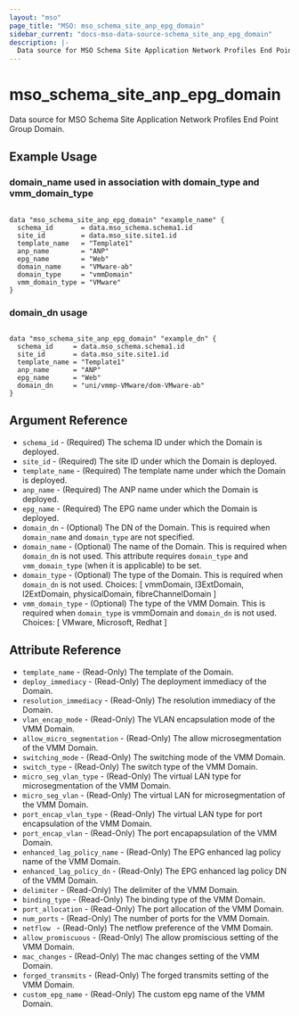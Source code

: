 ```yaml
---
layout: "mso"
page_title: "MSO: mso_schema_site_anp_epg_domain"
sidebar_current: "docs-mso-data-source-schema_site_anp_epg_domain"
description: |-
  Data source for MSO Schema Site Application Network Profiles End Point Group Domain.
---
```


# mso_schema_site_anp_epg_domain #

Data source for MSO Schema Site Application Network Profiles End Point Group Domain.

## Example Usage ##

### domain_name used in association with domain_type and vmm_domain_type ###

```hcl

data "mso_schema_site_anp_epg_domain" "example_name" {
  schema_id       = data.mso_schema.schema1.id
  site_id         = data.mso_site.site1.id
  template_name   = "Template1"
  anp_name        = "ANP"
  epg_name        = "Web"
  domain_name     = "VMware-ab"
  domain_type     = "vmmDomain"
  vmm_domain_type = "VMware"
}

```

### domain_dn usage ###

```hcl

data "mso_schema_site_anp_epg_domain" "example_dn" {
  schema_id     = data.mso_schema.schema1.id
  site_id       = data.mso_site.site1.id
  template_name = "Template1"
  anp_name      = "ANP"
  epg_name      = "Web"
  domain_dn     = "uni/vmmp-VMware/dom-VMware-ab"
}

```

## Argument Reference ##

* `schema_id` - (Required) The schema ID under which the Domain is deployed.
* `site_id` - (Required) The site ID under which the Domain is deployed.
* `template_name` - (Required) The template name under which the Domain is deployed.
* `anp_name` - (Required) The ANP name under which the Domain is deployed.
* `epg_name` - (Required) The EPG name under which the Domain is deployed.
* `domain_dn` - (Optional) The DN of the Domain. This is required when `domain_name` and `domain_type` are not specified.
* `domain_name` - (Optional) The name of the Domain. This is required when `domain_dn` is not used. This attribute requires `domain_type` and `vmm_domain_type` (when it is applicable) to be set.
* `domain_type` - (Optional)  The type of the Domain. This is required when `domain_dn` is not used. Choices: [ vmmDomain, l3ExtDomain, l2ExtDomain, physicalDomain, fibreChannelDomain ]
* `vmm_domain_type` - (Optional) The type of the VMM Domain. This is required when `domain_type` is vmmDomain and `domain_dn` is not used. Choices: [ VMware, Microsoft, Redhat ]


## Attribute Reference ##

* `template_name` - (Read-Only) The template of the Domain.
* `deploy_immediacy` - (Read-Only) The deployment immediacy of the Domain.
* `resolution_immediacy` - (Read-Only) The resolution immediacy of the Domain.
* `vlan_encap_mode` - (Read-Only) The VLAN encapsulation mode of the VMM Domain.
* `allow_micro_segmentation` - (Read-Only) The allow microsegmentation of the VMM Domain.
* `switching_mode` - (Read-Only) The switching mode of the VMM Domain.
* `switch_type` - (Read-Only) The switch type of the VMM Domain.
* `micro_seg_vlan_type` - (Read-Only) The virtual LAN type for microsegmentation of the VMM Domain.
* `micro_seg_vlan` - (Read-Only) The virtual LAN for microsegmentation of the VMM Domain.
* `port_encap_vlan_type` - (Read-Only) The virtual LAN type for port encapsulation of the VMM Domain.
* `port_encap_vlan` - (Read-Only) The port encapapsulation of the VMM Domain.
* `enhanced_lag_policy_name` - (Read-Only) The EPG enhanced lag policy name of the VMM Domain.
* `enhanced_lag_policy_dn` - (Read-Only) The EPG enhanced lag policy DN of the VMM Domain.
* `delimiter` - (Read-Only) The delimiter of the VMM Domain.
* `binding_type` - (Read-Only) The binding type of the VMM Domain.
* `port_allocation` - (Read-Only) The port allocation of the VMM Domain.
* `num_ports` - (Read-Only) The number of ports for the VMM Domain.
* `netflow ` - (Read-Only) The netflow preference of the VMM Domain.
* `allow_promiscuous` - (Read-Only) The allow promiscious setting of the VMM Domain.
* `mac_changes` - (Read-Only) The mac changes setting of the VMM Domain.
* `forged_transmits` - (Read-Only) The forged transmits setting of the VMM Domain.
* `custom_epg_name` - (Read-Only) The custom epg name of the VMM Domain.
